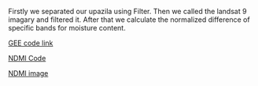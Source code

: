 Firstly we separated our upazila using Filter. Then we called the landsat 9 imagary and filtered it. After that we calculate the normalized difference of specific bands for moisture content.

[GEE code link](https://code.earthengine.google.com/fb06b2828b2a11d2610df3bf1cd4e373)

[NDMI Code](https://github.com/AtikulRahi/upazilaNDMI/blob/main/ndmi.js)

[NDMI image](https://github.com/AtikulRahi/upazilaNDMI/blob/main/NDMI.JPG)
